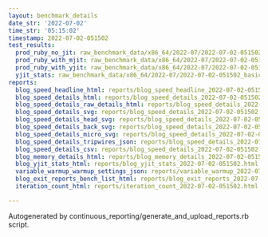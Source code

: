 ```yaml
---
layout: benchmark_details
date_str: '2022-07-02'
time_str: '05:15:02'
timestamp: 2022-07-02-051502
test_results:
  prod_ruby_no_jit: raw_benchmark_data/x86_64/2022-07/2022-07-02-051502_basic_benchmark_prod_ruby_no_jit.json
  prod_ruby_with_mjit: raw_benchmark_data/x86_64/2022-07/2022-07-02-051502_basic_benchmark_prod_ruby_with_mjit.json
  prod_ruby_with_yjit: raw_benchmark_data/x86_64/2022-07/2022-07-02-051502_basic_benchmark_prod_ruby_with_yjit.json
  yjit_stats: raw_benchmark_data/x86_64/2022-07/2022-07-02-051502_basic_benchmark_yjit_stats.json
reports:
  blog_speed_headline_html: reports/blog_speed_headline_2022-07-02-051502.html
  blog_speed_details_html: reports/blog_speed_details_2022-07-02-051502.html
  blog_speed_details_raw_details_html: reports/blog_speed_details_2022-07-02-051502.raw_details.html
  blog_speed_details_svg: reports/blog_speed_details_2022-07-02-051502.svg
  blog_speed_details_head_svg: reports/blog_speed_details_2022-07-02-051502.head.svg
  blog_speed_details_back_svg: reports/blog_speed_details_2022-07-02-051502.back.svg
  blog_speed_details_micro_svg: reports/blog_speed_details_2022-07-02-051502.micro.svg
  blog_speed_details_tripwires_json: reports/blog_speed_details_2022-07-02-051502.tripwires.json
  blog_speed_details_csv: reports/blog_speed_details_2022-07-02-051502.csv
  blog_memory_details_html: reports/blog_memory_details_2022-07-02-051502.html
  blog_yjit_stats_html: reports/blog_yjit_stats_2022-07-02-051502.html
  variable_warmup_warmup_settings_json: reports/variable_warmup_2022-07-02-051502.warmup_settings.json
  blog_exit_reports_bench_list_html: reports/blog_exit_reports_2022-07-02-051502.bench_list.html
  iteration_count_html: reports/iteration_count_2022-07-02-051502.html

---
```

Autogenerated by continuous_reporting/generate_and_upload_reports.rb script.
